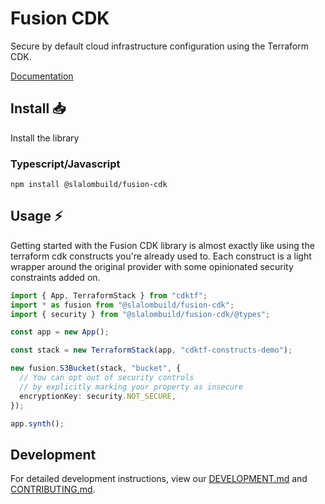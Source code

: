 # Fusion CDK

Secure by default cloud infrastructure configuration using the Terraform CDK.

[Documentation](./API.md)

## Install 📥

Install the library

### Typescript/Javascript

```shell
npm install @slalombuild/fusion-cdk
```

## Usage ⚡️

Getting started with the Fusion CDK library is almost exactly like using the terraform cdk constructs you're already used to. Each construct is a light wrapper around the original provider with some opinionated security constraints added on.

```typescript
import { App, TerraformStack } from "cdktf";
import * as fusion from "@slalombuild/fusion-cdk";
import { security } from "@slalombuild/fusion-cdk/@types";

const app = new App();

const stack = new TerraformStack(app, "cdktf-constructs-demo");

new fusion.S3Bucket(stack, "bucket", {
  // You can opt out of security controls 
  // by explicitly marking your property as insecure
  encryptionKey: security.NOT_SECURE,
});

app.synth();
```

## Development

For detailed development instructions, view our [DEVELOPMENT.md](./github/DEVELOPMENT.md) and [CONTRIBUTING.md](.github/CONTRIBUTING.md).